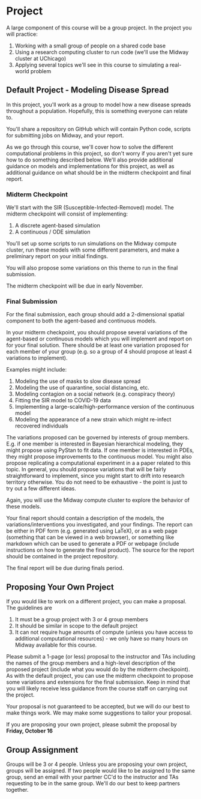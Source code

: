 # Project

A large component of this course will be a group project.  In the project you will practice:
1. Working with a small group of people on a shared code base
2. Using a research computing cluster to run code (we'll use the Midway cluster at UChicago)
3. Applying several topics we'll see in this course to simulating a real-world problem

## Default Project - Modeling Disease Spread

In this project, you'll work as a group to model how a new disease spreads throughout a population.  Hopefully, this is something everyone can relate to.

You'll share a repository on GitHub which will contain Python code, scripts for submitting jobs on Midway, and your report.

As we go through this course, we'll cover how to solve the different computational problems in this project, so don't worry if you aren't yet sure how to do something described below.  We'll also provide additional guidance on models and implementations for this project, as well as additional guidance on what should be in the midterm checkpoint and final report.


### Midterm Checkpoint
We'll start with the SIR (Susceptible-Infected-Removed) model.  The midterm checkpoint will consist of implementing:
1. A discrete agent-based simulation
2. A continuous / ODE simulation

You'll set up some scripts to run simulations on the Midway compute cluster, run these models with some different parameters, and make a preliminary report on your initial findings.

You will also propose some variations on this theme to run in the final submission.

The midterm checkpoint will be due in early November.

### Final Submission

For the final submission, each group should add a 2-dimensional spatial component to both the agent-based and continuous models.

In your midterm checkpoint, you should propose several variations of the agent-based or continuous models which you will implement and report on for your final solution.
There should be at least one variation proposed for each member of your group (e.g. so a group of 4 should propose at least 4 variations to implement).

Examples might include:
1. Modeling the use of masks to slow disease spread
2. Modeling the use of quarantine, social distancing, etc.
3. Modeling contagion on a social network (e.g. conspiracy theory)
4. Fitting the SIR model to COVID-19 data
5. Implementing a large-scale/high-performance version of the continuous model
6. Modeling the appearance of a new strain which might re-infect recovered individuals

The variations proposed can be governed by interests of group members.  E.g. if one member is interested in Bayesian hierarchical modeling, they might propose using PyStan to fit data.  If one member is interested in PDEs, they might propose improvements to the continuous model.  You might also propose replicating a computational experiment in a a paper related to this topic.  In general, you should propose variations that will be fairly straightforward to implement, since you might start to drift into research territory otherwise.  You do not need to be exhaustive - the point is just to try out a few different ideas.

Again, you will use the Midway compute cluster to explore the behavior of these models.

Your final report should contain a description of the models, the variations/interventions you investigated, and your findings.  The report can be either in PDF form (e.g. generated using LaTeX), or as a web page (something that can be viewed in a web browser), or something like markdown which can be used to generate a PDF or webpage (include instructions on how to generate the final product).  The source for the report should be contained in the project repository.

The final report will be due during finals period.

## Proposing Your Own Project

If you would like to work on a different project, you can make a proposal.  The guidelines are
1. It must be a group project with 3 or 4 group members
2. It should be similar in scope to the default project
3. It can not require huge amounts of compute (unless you have access to additional computational resources) - we only have so many hours on Midway available for this course.

Please submit a 1-page (or less) proposal to the instructor and TAs including the names of the group members and a high-level description of the proposed project (include what you would do by the midterm checkpoint).  As with the default project, you can use the midterm checkpoint to propose some variations and extensions for the final submission.  Keep in mind that you will likely receive less guidance from the course staff on carrying out the project.

Your proposal is not guaranteed to be accepted, but we will do our best to make things work.  We may make some suggestions to tailor your proposal.

If you are proposing your own project, please submit the proposal by **Friday, October 16**


## Group Assignment

Groups will be 3 or 4 people.  Unless you are proposing your own project, groups will be assigned.  If two people would like to be assigned to the same group, send an email with your partner CC'd to the instructor and TAs requesting to be in the same group.  We'll do our best to keep partners together.
